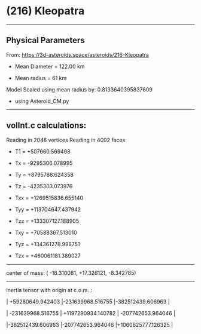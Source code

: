 # (216) Kleopatra

---
Physical Parameters
---

From: https://3d-asteroids.space/asteroids/216-Kleopatra 

- Mean Diameter = 122.00 km

- Mean radius = 61 km

Model Scaled using mean radius by: 0.8133640395837609 

 - using Asteroid_CM.py

---
volInt.c calculations:
---


Reading in 2048 vertices
Reading in 4092 faces

- T1 =         +507660.569408

- Tx =        -9295306.078995
- Ty =        +8795788.624358
- Tz =        -4235303.073976

- Txx =    +1269515836.655140
- Tyy =     +113704647.437942
- Tzz =     +133307127.188905

- Txy =      +70588367.513010
- Tyz =     +134361278.998751
- Tzx =     +460061181.389027

---

center of mass:  (  -18.310081,  +17.326121,   -8.342785)

---

inertia tensor with origin at c.o.m. :

| +59280649.942403  |-231639968.516755   |-382512439.606963   |

| -231639968.516755 | +1197290934.140782 |  -207742653.964046 |

|-382512439.606963  |-207742653.964046   |+1060625777.126325  |